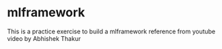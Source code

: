 # mlframework
This is a practice exercise to build a mlframework reference from youtube video by Abhishek Thakur
